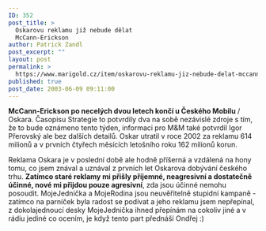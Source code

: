 ```yaml
---
ID: 352
post_title: >
  Oskarovu reklamu již nebude dělat
  McCann-Erickson
author: Patrick Zandl
post_excerpt: ""
layout: post
permalink: >
  https://www.marigold.cz/item/oskarovu-reklamu-jiz-nebude-delat-mccann-erickson
published: true
post_date: 2003-06-09 09:11:00
---
```

<P><STRONG>McCann-Erickson po necelých dvou letech&#160;končí u&#160;Českého Mobilu</STRONG> / Oskara. Časopisu Strategie to potvrdily dva na sobě nezávislé zdroje s tím, že to bude oznámeno tento týden, informaci pro M&amp;M také potvrdil Igor Přerovský ale bez dalších detailů. Oskar utratil v roce 2002 za reklamu 614 milionů a v prvních čtyřech měsících letošního roku 162 milionů korun.</P>
<P>Reklama Oskara je v poslední době ale hodně příšerná a vzdálená na hony tomu, co jsem znával a uznával z prvních let Oskarova dobývání českého trhu. <STRONG>Zatímco staré reklamy mi přišly příjemné, neagresivní a dostatečně účinné, nové mi přijdou pouze agresivní</STRONG>, zda jsou účinné nemohu posoudit. MojeJednička a MojeRodina jsou neuvěřitelně stupidní kampaně - zatímco na parníček byla radost se podívat a jeho reklamu jsem nepřepínal, z dokolajednoucí desky MojeJednička ihned přepínám na cokoliv jiné a v rádiu jediné co ocením, je když tento part přednáší Ondřej :)</P>
